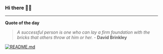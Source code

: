 ### Hi there 👋🏻


---

**Quote of the day**

> *A successful person is one who can lay a firm foundation with the bricks that others throw at him or her.* - **David Brinkley** 

[![README.md](https://github.com/marcolovazzano/marcolovazzano/actions/workflows/readme.yml/badge.svg?branch=main)](https://github.com/marcolovazzano/marcolovazzano/actions/workflows/readme.yml)

